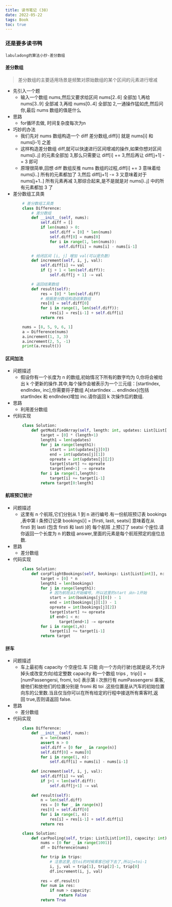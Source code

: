 ```yaml
---
title: 读书笔记 (38)
date: 2022-05-22
tags: Book
toc: true
---
```


### 还是要多读书鸭
    labuladong的算法小抄-差分数组

<!-- more -->

#### 差分数组
> 差分数组的主要适用场景是频繁对原始数组的某个区间的元素进行增减
- 先引入一个题
    * 输入一个数组 nums,然后又要求给区间 nums[2..6] 全部加 1,再给 nums[3..9] 全部减 3,再给 nums[0..4] 全部加 2,一通操作猛如虎,然后问你,最后 nums 数组的值是什么
- 思路
    * for循环去做, 时间复杂度每次为n
- 巧妙的办法
    * 我们先对 nums 数组构造一个 diff 差分数组,diff[i] 就是 nums[i] 和 nums[i-1] 之差
    * 这样构造差分数组 diff,就可以快速进行区间增减的操作,如果你想对区间 nums[i..j] 的元素全部加 3,那么只需要让 diff[i] += 3,然后再让 diff[j+1] -= 3 即可
    * 原理很简单,回想 diff 数组反推 nums 数组的过程,diff[i] += 3 意味着给 nums[i..] 所有的元素都加了 3,然后 diff[j+1] -= 3 又意味着对于 nums[j+1..] 所有元素再减 3,那综合起来,是不是就是对 nums[i..j] 中的所有元素都加 3 了
- 差分数组工具类
    ```python
        # 差分数组工具类
        class Difference:
            # 差分数组
            def __init__(self, nums):
                self.diff = []
                if len(nums) > 0:
                    self.diff = [0] * len(nums)
                    self.diff[0] = nums[0]
                    for i in range(1, len(nums)):
                        self.diff[i] = nums[i] - nums[i-1]

            # 给闭区间 [i, j] 增加 val(可以是负数)
            def increment(self, i, j, val):
                self.diff[i] += val
                if (j + 1 < len(self.diff)):
                    self.diff[j + 1] -= val

            # 返回结果数组
            def result(self):
                res = [0] * len(self.diff)
                # 根据差分数组构造结果数组
                res[0] = self.diff[0]
                for i in range(1, len(self.diff)):
                    res[i] = res[i-1] + self.diff[i]
                return res

        nums = [8, 5, 9, 6, 1]
        a = Difference(nums)
        a.increment(1, 3, 3)
        a.increment(2, 5, -1)
        print(a.result())
    ```

#### 区间加法
- 问题描述
    * 假设你有一个长度为 n 的数组,初始情况下所有的数字均为 0,你将会被给出 k​​​​​​​ 个更新的操作.其中,每个操作会被表示为一个三元组：[startIndex, endIndex, inc],你需要将子数组 A[startIndex … endIndex](包括 startIndex 和 endIndex)增加 inc.请你返回 k 次操作后的数组.
- 思路
    * 利用差分数组
- 代码实现
    ```python
        class Solution:
            def getModifiedArray(self, length: int, updates: List[List[int]]) -> List[int]:
                target = [0] * (length+1)
                length1 = len(updates)
                for j in range(length1):
                    start = int(updates[j][0])
                    end = int(updates[j][1])
                    opreate = int(updates[j][2])
                    target[start] += opreate
                    target[end+1] -= opreate
                for i in range(1,length):
                    target[i] += target[i-1]
                return target[0:length]
    ```

#### 航班预订统计
- 问题描述
    * 这里有 n 个航班,它们分别从 1 到 n 进行编号.有一份航班预订表 bookings ,表中第 i 条预订记录 bookings[i] = [firsti, lasti, seatsi] 意味着在从 firsti 到 lasti (包含 firsti 和 lasti )的 每个航班 上预订了 seatsi 个座位.请你返回一个长度为 n 的数组 answer,里面的元素是每个航班预定的座位总数.
- 思路
    * 差分数组
- 代码实现
    ```python
        class Solution:
            def corpFlightBookings(self, bookings: List[List[int]], n: int) -> List[int]:
                target = [0] * n
                length1 = len(bookings)
                for j in range(length1):
                    # 因为航班从1开始编号, 所以这里的start 从n-1开始
                    start = int(bookings[j][0]) - 1
                    end = int(bookings[j][1]) - 1
                    opreate = int(bookings[j][2])
                    target[start] += opreate
                    if end+1 < n:
                        target[end+1] -= opreate
                for i in range(1,n):
                    target[i] += target[i-1]
                return target
    ```

#### 拼车
- 问题描述
    * 车上最初有 capacity 个空座位.车 只能 向一个方向行驶(也就是说,不允许掉头或改变方向)给定整数 capacity 和一个数组 trips ,  trip[i] = [numPassengersi, fromi, toi] 表示第 i 次旅行有 numPassengersi 乘客,接他们和放他们的位置分别是 fromi 和 toi .这些位置是从汽车的初始位置向东的公里数.当且仅当你可以在所有给定的行程中接送所有乘客时,返回 true,否则请返回 false.
- 思路
    * 差分数组
- 代码实现
    ```python
        class Difference:
            def __init__(self, nums):
                n = len(nums)
                assert n > 0
                self.diff = [0 for _ in range(n)]
                self.diff[0] = nums[0]
                for i in range(1, n):
                    self.diff[i] = nums[i] - nums[i-1]
            
            def increment(self, i, j, val):
                self.diff[i] += val
                if j+1 < len(self.diff):
                    self.diff[j+1] -= val
            
            def result(self):
                n = len(self.diff)
                res = [0 for _ in range(n)]
                res[0] = self.diff[0]
                for i in range(1, n):
                    res[i] = res[i-1] + self.diff[i]
                return res

        class Solution:
            def carPooling(self, trips: List[List[int]], capacity: int) -> bool:
                nums = [0 for _ in range(1001)]
                df = Difference(nums)

                for trip in trips:
                    # 注意这里,在toi的时候乘客已经下去了,所以j=toi-1
                    i, j, val = trip[1], trip[2]-1, trip[0]
                    df.increment(i, j, val)
                
                res = df.result()
                for num in res:
                    if num > capacity:
                        return False
                return True
    ```





